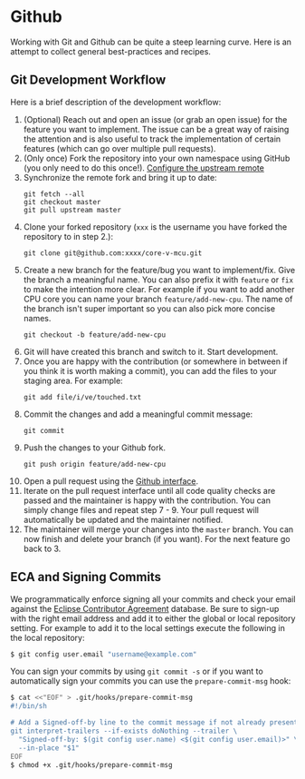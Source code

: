 # Github

Working with Git and Github can be quite a steep learning curve. Here is an
attempt to collect general best-practices and recipes.

## Git Development Workflow

Here is a brief description of the development workflow:

1. (Optional) Reach out and open an issue (or grab an open issue) for the
   feature you want to implement. The issue can be a great way of raising the
   attention and is also useful to track the implementation of certain features
   (which can go over multiple pull requests).
2. (Only once) Fork the repository into your own namespace using GitHub (you only need to do
   this once!). [Configure the upstream
   remote](https://docs.github.com/en/github/collaborating-with-issues-and-pull-requests/configuring-a-remote-for-a-fork)
3. Synchronize the remote fork and bring it up to date:
   ```
   git fetch --all
   git checkout master
   git pull upstream master
   ```
4. Clone your forked repository (`xxx` is the username you have forked the
   repository to in step 2.):
    ```
    git clone git@github.com:xxxx/core-v-mcu.git
    ```
5. Create a new branch for the feature/bug you want to implement/fix. Give the
   branch a meaningful name. You can also prefix it with `feature` or `fix` to
   make the intention more clear. For example if you want to add another CPU
   core you can name your branch `feature/add-new-cpu`. The name of the branch
   isn't super important so you can also pick more concise names.
    ```
    git checkout -b feature/add-new-cpu
    ```
6. Git will have created this branch and switch to it. Start development.
7. Once you are happy with the contribution (or somewhere in between if you
   think it is worth making a commit), you can add the files to your staging
   area. For example:
   ```
   git add file/i/ve/touched.txt
   ```
8. Commit the changes and add a meaningful commit message:
   ```
   git commit
   ```
9. Push the changes to your Github fork.
   ```
   git push origin feature/add-new-cpu
   ```
10. Open a pull request using the [Github
    interface](https://docs.github.com/en/github/collaborating-with-issues-and-pull-requests/creating-a-pull-request).
11. Iterate on the pull request interface until all code quality checks are
    passed and the maintainer is happy with the contribution. You can simply
    change files and repeat step 7 - 9. Your pull request will automatically be
    updated and the maintainer notified.
12. The maintainer will merge your changes into the `master` branch. You can now
    finish and delete your branch (if you want). For the next feature go back to
    3.


## ECA and Signing Commits

We programmatically enforce signing all your commits and check your email
against the [Eclipse Contributor
Agreement](https://www.eclipse.org/legal/ECA.php) database. Be sure to sign-up
with the right email address and add it to either the global or local repository
setting. For example to add it to the local settings execute the following in
the local repository:

```bash
$ git config user.email "username@example.com"
```

You can sign your commits by using `git commit -s` or if you want to
automatically sign your commits you can use the `prepare-commit-msg` hook:

```bash
$ cat <<"EOF" > .git/hooks/prepare-commit-msg
#!/bin/sh

# Add a Signed-off-by line to the commit message if not already present.
git interpret-trailers --if-exists doNothing --trailer \
  "Signed-off-by: $(git config user.name) <$(git config user.email)>" \
  --in-place "$1"
EOF
$ chmod +x .git/hooks/prepare-commit-msg
```
